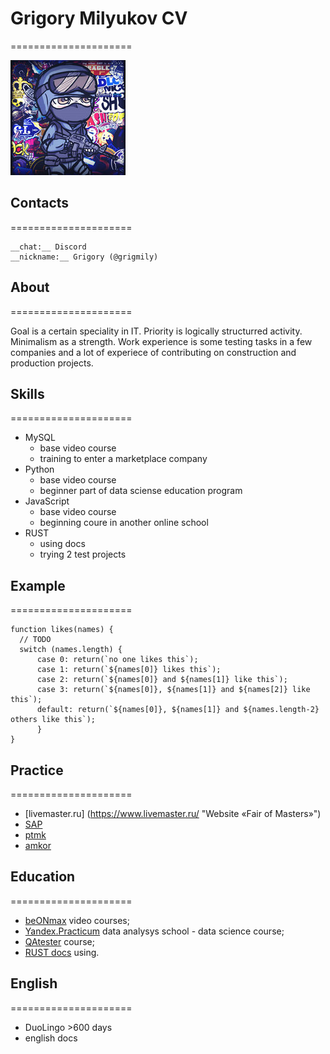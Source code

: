
# Grigory Milyukov CV  
=====================

![Grigory foto](/1240.jpg "foto")

## Contacts
=====================

    __chat:__ Discord 
    __nickname:__ Grigory (@grigmily)

## About
=====================

Goal is a certain speciality in IT. Priority is logically structurred activity. Minimalism as a strength. Work experience is some testing tasks in a few companies and a lot of experiece of contributing on construction and production projects.  

## Skills
=====================

* MySQL
    + base video course
    + training to enter a marketplace company
* Python
    + base video course
    + beginner part of data sciense education program
* JavaScript
    + base video course
    + beginning coure in another online school
* RUST
    + using docs
    + trying 2 test projects

## Example
=====================

```
function likes(names) {
  // TODO
  switch (names.length) { 
      case 0: return(`no one likes this`);
      case 1: return(`${names[0]} likes this`);
      case 2: return(`${names[0]} and ${names[1]} like this`);
      case 3: return(`${names[0]}, ${names[1]} and ${names[2]} like this`);
      default: return(`${names[0]}, ${names[1]} and ${names.length-2} others like this`);
      }
}
```

## Practice
=====================

* [livemaster.ru] (https://www.livemaster.ru/ "Website «Fair of Masters»")
* [SAP](https://sapui5.hana.ondemand.com/ "Lead of ERP-systems market in Russia")
* [ptmk](https://www.ptmk.ru/ "Business automation")
* [amkor](http://www.amkoring.ru/ "JSC «Amkor Engineering»")

## Education
=====================

* [beONmax](https://beonmax.com/ "beONmax") video courses;
* [Yandex.Practicum](https://practicum.yandex.ru/profile/data-scientist/ "Yandex.Practicum") data analysys school - data science course;
* [QAtester](https://qatester.ru/ "QAtester school") course;
* [RUST docs](https://www.rust-lang.org/learn "RUST docs") using.

## English
=====================

* DuoLingo  >600 days
* english docs
